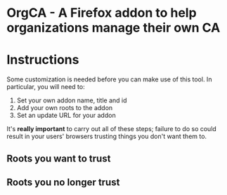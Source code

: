# OrgCA - A Firefox addon to help organizations manage their own CA

# Instructions

Some customization is needed before you can make use of this tool. In
particular, you will need to:

1) Set your own addon name, title and id
2) Add your own roots to the addon
3) Set an update URL for your addon

It's **really important** to carry out all of these steps; failure to do so
could result in your users' browsers trusting things you don't want them to.

## Roots you want to trust

## Roots you no longer trust
